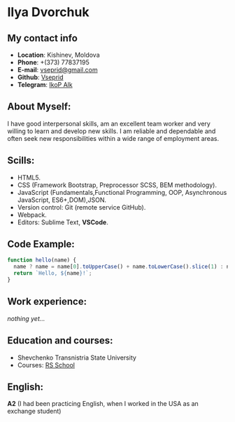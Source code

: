 # Ilya Dvorchuk

## My contact info

- **Location**: Kishinev, Moldova
- **Phone**: +(373) 77837195
- **E-mail**: vseprid@gmail.com
- **Github**: [Vseprid](https://github.com/Vseprid/)
- **Telegram**: [IkoP Alk](https://t.me/IliaDvorchuk)

## About Myself:

<!-- ! Plug -->

I have good interpersonal skills, am an excellent team worker and very willing to learn and develop new skills.
I am reliable and dependable and often seek new responsibilities within a wide range of employment areas.

## Scills:

- HTML5.
- CSS (Framework Bootstrap, Preprocessor SCSS, BEM methodology).
- JavaScript (Fundamentals,Functional Programming, OOP, Asynchronous JavaScript, ES6+,DOM),JSON.
- Version control: Git (remote service GitHub).
- Webpack.
- Editors: Sublime Text, **VSCode**.

## Code Example:

```JavaScript
function hello(name) {
  name ? name = name[0].toUpperCase() + name.toLowerCase().slice(1) : name = 'World';
  return `Hello, ${name}!`;
}
```

## Work experience:

_nothing yet..._

## Education and courses:

- Shevchenko Transnistria State University
- Courses: [RS School](https://rs.school/)

## English:

**A2** (I had been practicing English, when I worked in the USA as an exchange student)
